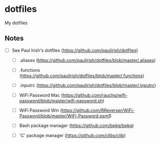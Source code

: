 # dotfiles
My dotfiles


## Notes

- [ ] See Paul Irish's dotfiles (https://github.com/paulirish/dotfiles)
  - [ ] .aliases (https://github.com/paulirish/dotfiles/blob/master/.aliases)
  - [ ] .functions (https://github.com/paulirish/dotfiles/blob/master/.functions)
  - [ ] .inputrc (https://github.com/paulirish/dotfiles/blob/master/.inputrc)
  - [ ] WiFi Password Mac (https://github.com/rauchg/wifi-password/blob/master/wifi-password.sh)
  - [ ] WiFi Password Win (https://github.com/RReverser/WiFi-Password/blob/master/WiFi-Password.psm1)
  - [ ] Bash package manager (https://github.com/bpkg/bpkg)
  - [ ] 'C' package manager (https://github.com/clibs/clib)
  
  
